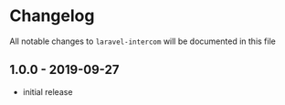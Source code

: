 # Changelog

All notable changes to `laravel-intercom` will be documented in this file

## 1.0.0 - 2019-09-27

- initial release
